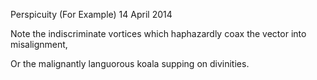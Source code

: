 Perspicuity (For Example)
14 April 2014

Note the indiscriminate vortices
which haphazardly coax the vector
into misalignment,

Or the malignantly languorous
koala supping on divinities.
